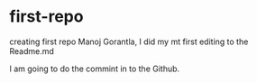 # first-repo
creating first repo
Manoj Gorantla, I did my mt first editing to the Readme.md

I am going to do the commint in to the Github.
